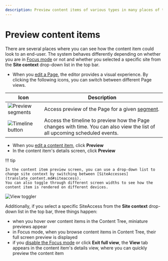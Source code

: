```yaml
---
description: Preview content items of various types in many places of the Back Office.
---
```


# Preview content items

There are several places where you can see how the content item could look to an end-user.
The system behaves differently depending on whether you are in [Focus mode](../getting_started/discover_ui.md#focus-mode) or not and whether you selected a specific site from the **Site context** drop-down list in the top bar.

- When you [edit a Page](create_edit_content_items.md), the editor provides a visual experience.
By clicking the following icons, you can switch between different Page views.

|Icon|Description|
|------|-----------|
|![Preview segments](page_builder_toolbar_preview_segment.png)|Access preview of the Page for a given [segment](content_organization/classify_content.md#segments).|
|![Timeline button](page_builder_toolbartimelinetoggler.png)|Access the timeline to preview how the Page changes with time. You can also view the list of all upcoming scheduled events.|

- When you [edit a content item](create_edit_content_items.md), click **Preview**
- In the content item's details screen, click **Preview**

!!! tip

    In the content item preview screen, you can use a drop-down list to change site context by switching between [SiteAccesses](translate_content.md#siteaccess).
    You can also toggle through different screen widths to see how the content item is rendered on different devices.

![View toggler](page_builder_toolbar_devicestoggler.png "View toggler")

Additionally, if you select a specific SiteAccess from the **Site context** drop-down list in the top bar, three things happen:

- when you hover over content items in the Content Tree, miniature previews appear
- in Focus mode, when you browse content items in Content Tree, their full screen preview is displayed
- if you [disable the Focus mode](../getting_started/discover_ui.md#disable-focus-mode) or click **Exit full view**, the **View** tab appears in the content item's details view, where you can quickly preview the content item
